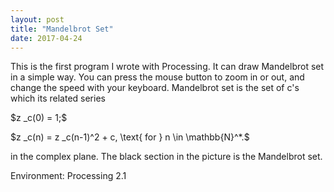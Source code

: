 ```yaml
---
layout: post
title: "Mandelbrot Set"
date: 2017-04-24
---
```


This is the first program I wrote with Processing. It can draw Mandelbrot set in a simple way. You can press the mouse button to zoom in or out, and change the speed with your keyboard.
Mandelbrot set is the set of c's which its related series

\$z _c(0) = 1;\$

\$z _c(n) = z _c(n-1)^2 + c, \text{ for } n \in \mathbb{N}^*.\$

in the complex plane. The black section in the picture is the Mandelbrot set.



Environment: Processing 2.1